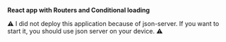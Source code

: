 **React app with Routers and Conditional loading**

:warning: I did not deploy this application because of json-server. If you want to start it, you should use json server on your device. :warning:

